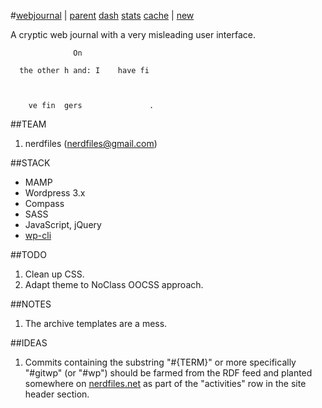 #[webjournal](https://github.com/nerdfiles/web-journal) | [parent](http://nerdfiles.net) [dash](http://webjournal.nerdfiles.net/wp-admin/) [stats](http://webjournal.nerdfiles.net/wp-admin/admin.php?page=stats) [cache](http://webjournal.nerdfiles.net/wp-admin/options-general.php?page=wpsupercache&tab=contents) | [new](http://webjournal.nerdfiles.net/wp-admin/post-new.php) 

A cryptic web journal with a very misleading user interface.

                  On 

      the other h and: I    have fi
      
      
      
        ve fin  gers               .


##TEAM

1. nerdfiles (nerdfiles@gmail.com)

##STACK

- MAMP 
- Wordpress 3.x
- Compass
- SASS
- JavaScript, jQuery
- [wp-cli](http://wp-cli.org/)

##TODO

1. Clean up CSS.
2. Adapt theme to NoClass OOCSS approach.

##NOTES

1. The archive templates are a mess.

##IDEAS

1. Commits containing the substring "#{TERM}" or more specifically "#gitwp" (or "#wp") should be farmed from the RDF feed and planted somewhere on [nerdfiles.net](http://nerdfiles) as part of the "activities" row in the site header section.

